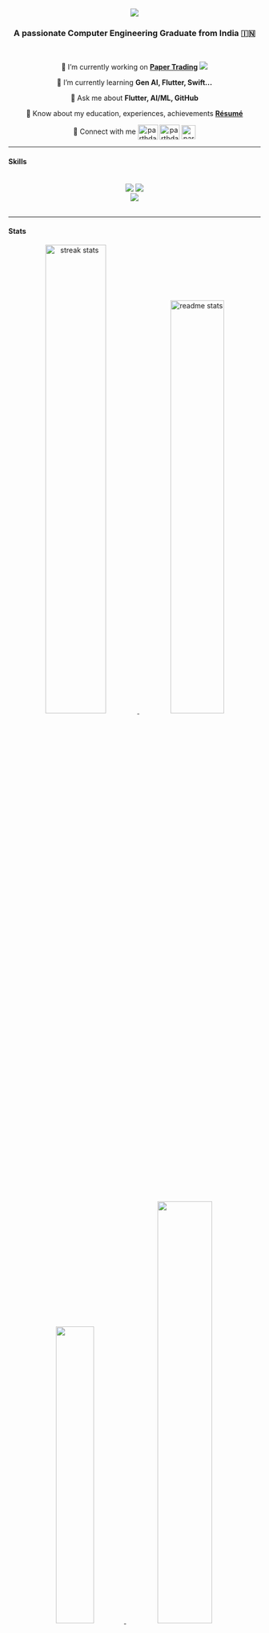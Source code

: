 <h1 align="center">
    <img src="https://readme-typing-svg.herokuapp.com/?font=Righteous&size=35&center=true&vCenter=true&width=500&height=70&duration=4000&lines=Hi+There!+👋;+I'm+Parth+Dasawant;" />
</h1>

<h3 align="center">A passionate Computer Engineering Graduate from India 🇮🇳</h3>

<br/>

<div align="center" >

🔭 I’m currently working on **[Paper Trading](https://play.google.com/store/apps/details?id=parthdasawant.co.in.paper_trading)** <img src="https://downloads-report-flask-parthdasawant.vercel.app/" />

🌱 I’m currently learning **Gen AI, Flutter, Swift...** 

💬 Ask me about **Flutter, AI/ML, GitHub**

📄 Know about my education, experiences, achievements **[Résumé](https://parthdasawant.tech/resume.pdf)**

🔗 Connect with me <a href="https://twitter.com/intent/follow?screen_name=ParthDasawant" target="blank"><img align="center" src="https://raw.githubusercontent.com/rahuldkjain/github-profile-readme-generator/master/src/images/icons/Social/twitter.svg" alt="parthdasawant" height="30" width="40" /></a>
<a href="https://linkedin.com/in/parthdasawant" target="blank"><img align="center" src="https://raw.githubusercontent.com/rahuldkjain/github-profile-readme-generator/master/src/images/icons/Social/linked-in-alt.svg" alt="parthdasawant" height="30" width="40" /></a> [<img align="center" alt="parthdasawant | GitHub" width="28px" src="https://firebasestorage.googleapis.com/v0/b/web-johannesmilke.appspot.com/o/other%2Fsocial%2Fgithub.png?alt=media" />](https://github.com/parthdasawant)
</div>

<hr/>

<h4 align="left">Skills</h4>
<br/>
<div align="center">
    <img src="https://skillicons.dev/icons?i=angular,aws,azure,c,cpp,css,dart,docker,express,figma,firebase,flask,flutter" />
    <img src="https://skillicons.dev/icons?i=gcp,git,github,heroku,html,java,javascript,kotlin,linux,mongodb,mysql,nodejs,postgresql" /> <br/>
    <img src="https://skillicons.dev/icons?i=android,android,android,postman,python,pytorch,sqlite,swift,tensorflow,typescript,android,android,android,"/>
</div>

<br/>

<hr/>
<h4 align="left">Stats</h4>

<p align=center>
    
<a href="https://github.com/parthdasawant" title="Redirects to github page">
<img width="49%" src="https://streak-stats.demolab.com/?user=parthdasawant&count_private=true&theme=react&border_radius=10" alt="streak stats"/>
    
<a href="https://github.com/parthdasawant" title="Redirects to github page">
<img width="46%" src="https://github-readme-stats.vercel.app/api?username=parthdasawant&count_private=true&show_icons=true&theme=react&rank_icon=github&border_radius=10" alt="readme stats"/>
    
<a href="https://github.com/parthdasawant" title="Redirects to github page">
<img width="39%" src="https://github-readme-stats.vercel.app/api/top-langs?username=parthdasawant&hide=HTML&langs_count=8&layout=compact&theme=react&border_radius=10&size_weight=0.5&count_weight=0.5&alt="top langs" />
    
<a href="https://github.com/parthdasawant" title="Redirects to github page">
<img width="46.5%" src="https://www.chess.com/share/user/parthdasawant" /></a>

</p>

<div align =center>

[![Parth's github activity graph](https://github-readme-activity-graph.vercel.app/graph?username=parthdasawant&custom_title=Parth's%20Activity&hide_border=true&theme=react-dark)](https://github.com/parthdasawant/)

</div>
<hr/>

<h3 align="center">
    <a href= "https://linkedin.com/in/parthdasawant" target="blank"> <img src="https://readme-typing-svg.herokuapp.com/?font=Righteous&size=25&center=true&vCenter=true&width=500&height=70&duration=4000&lines=Thanks+for+visiting!+✌️;+Shoot+me+a+message+on+Linkedin!;I'm+always+down+to+collab+:)"></a>
</h3> 


